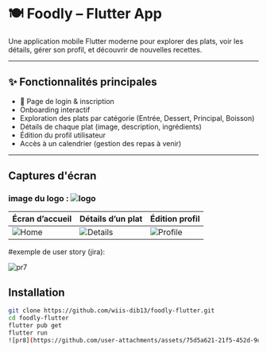 # 🍽️ Foodly – Flutter App

Une application mobile Flutter moderne pour explorer des plats, voir les détails, gérer son profil, et découvrir de nouvelles recettes.

---

## ✨ Fonctionnalités principales

- 🔐 Page de login & inscription
-  Onboarding interactif
-  Exploration des plats par catégorie (Entrée, Dessert, Principal, Boisson)
-  Détails de chaque plat (image, description, ingrédients)
-  Édition du profil utilisateur
-  Accès à un calendrier (gestion des repas à venir)

---

##  Captures d'écran
### image du logo : ![logo](https://github.com/user-attachments/assets/55828066-dbdd-4fa2-86a9-e05d9abaf994)

| Écran d’accueil | Détails d’un plat | Édition profil |
|----------------|-------------------|----------------|
| ![Home](assets/screens/home.png) | ![Details](assets/screens/details.png) | ![Profile](assets/screens/edit.png) |

#exemple de user story (jira):

![pr7](https://github.com/user-attachments/assets/d534e2f0-81eb-4ecc-ae85-052b38f3d97d)


## Installation

```bash
git clone https://github.com/wiis-dib13/foodly-flutter.git
cd foodly-flutter
flutter pub get
flutter run
![pr8](https://github.com/user-attachments/assets/75d5a621-21f5-452d-9d2a-5d496044e5c1)
